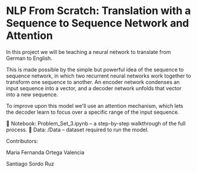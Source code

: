 # NLP From Scratch: Translation with a Sequence to Sequence Network and Attention


In this project we will be teaching a neural network to translate from German to English.

This is made possible by the simple but powerful idea of the sequence to sequence network, in which two recurrent neural networks work together to transform one sequence to another. An encoder network condenses an input sequence into a vector, and a decoder network unfolds that vector into a new sequence.

To improve upon this model we'll use an attention mechanism, which lets the decoder learn to focus over a specific range of the input sequence.

📓 Notebook: Problem_Set_3.ipynb – a step-by-step walkthrough of the full process.
📂 Data: /Data – dataset required to run the model.

Contributors:

Maria Fernanda Ortega Valencia

Santiago Sordo Ruz

